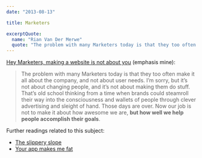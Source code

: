 ```yaml
---
date: "2013-08-13"

title: Marketers

excerptQuote:
  name: "Rian Van Der Merwe"
  quote: "The problem with many Marketers today is that they too often make it all about the company, and not about user needs."
---
```


[Hey Marketers, making a website is not about you](http://www.elezea.com/2013/07/hey-marketers/) (emphasis mine):

> The problem with many Marketers today is that they too often make it all about the company, and not about user needs. I’m sorry, but it’s not about changing people, and it’s not about making them do stuff. That’s old school thinking from a time when brands could steamroll their way into the consciousness and wallets of people through clever advertising and sleight of hand. Those days are over. Now our job is not to make it about how awesome we are, **but how well we help people accomplish their goals**.

Further readings related to this subject:

* [The slippery slope](http://www.90percentofeverything.com/2013/07/23/the-slippery-slope/)
* [Your app makes me fat](http://seriouspony.com/blog/2013/7/24/your-app-makes-me-fat)
